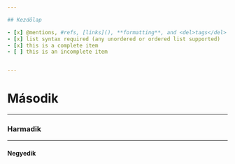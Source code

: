 ```yaml
---

## Kezdőlap

- [x] @mentions, #refs, [links](), **formatting**, and <del>tags</del> supported
- [x] list syntax required (any unordered or ordered list supported)
- [x] this is a complete item
- [ ] this is an incomplete item


---
```


# Második

---

### Harmadik

---

#### Negyedik
